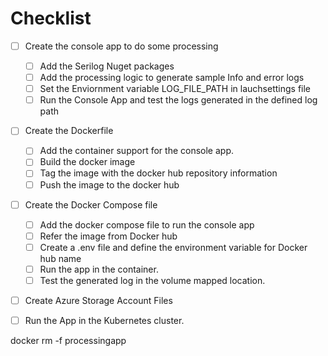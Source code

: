 
# Checklist
- [ ] Create the console app to do some processing
    - [ ] Add the Serilog Nuget packages
    - [ ] Add the processing logic to generate sample Info and error logs
    - [ ] Set the Enviornment variable LOG_FILE_PATH in lauchsettings file
    - [ ] Run the Console App and test the logs generated in the defined log path
- [ ] Create the Dockerfile
    - [ ] Add the container support for the console app.
    - [ ] Build the docker image
    - [ ] Tag the image with the docker hub repository information
    - [ ] Push the image to the docker hub
- [ ] Create the Docker Compose file
    - [ ] Add the docker compose file to run the console app
    - [ ] Refer the image from Docker hub
    - [ ] Create a .env file and define the environment variable for Docker hub name
    - [ ] Run the app in the container.
    - [ ] Test the generated log in the volume mapped location.
- [ ] Create Azure Storage Account Files

- [ ] Run the App in the Kubernetes cluster.


docker rm -f processingapp
